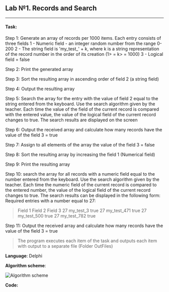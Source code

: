 Lab №1. Records and Search
--------------------
***
#### Task:

Step 1: Generate an array of records per 1000 items. Each entry consists of three fields
1 - Numeric field - an integer random number from the range 0-200
2 - The string field is 'my_test_' + k, where k is a string representation of the record number in the order of its creation (1> = k> = 1000)
3 - Logical field = false

Step 2: Print the generated array

Step 3: Sort the resulting array in ascending order of field 2 (a string field)

Step 4: Output the resulting array

Step 5: Search the array for the entry with the value of field 2 equal to the string entered from the keyboard. Use the search algorithm given by the teacher. Each time the value of the field of the current record is compared with the entered value, the value of the logical field of the current record changes to true. The search results are displayed on the screen

Step 6: Output the received array and calculate how many records have the value of the field 3 = true

Step 7: Assign to all elements of the array the value of the field 3 = false

Step 8: Sort the resulting array by increasing the field 1 (Numerical field)

Step 9: Print the resulting array

Step 10: search the array for all records with a numeric field equal to the number entered from the keyboard. Use the search algorithm given by the teacher. Each time the numeric field of the current record is compared to the entered number, the value of the logical field of the current record changes to true. The search results can be displayed in the following form:
Required entries with a number equal to 27:
> Field 1 Field 2 Field 3
> 27 my_test_3 true
> 27 my_test_471 true
> 27 my_test_500 true
> 27 my_test_782 true

Step 11: Output the received array and calculate how many records have the value of the field 3 = true

> The program executes each item of the task and outputs each item with output to a separate file (Folder OutFiles)

**Language**: Delphi

**Algorithm scheme**: 

![Algorithm scheme]()

**Code:**
``` pascal


```

